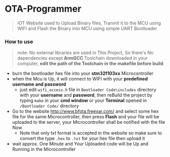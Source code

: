 # OTA-Programmer
> IOT Website used to Upload Binary files, Tranmit it to the MCU using WIFI and Flash the Binary into MCU using simple UART Bootloader

### How to use

> note: No external libraries are used in This Project, So there's No dependencies except **ArmGCC** Toolchain downloaded in your computer, **edit the path of the Toolchain in the makefile before build** 

* burn the bootloader hex file into your **stm32f103xx** Microcontroller
* when the Mcu is Up, it will connect to WIFI with your **predefined username and password**
  * just edit  ```wifi_access.h``` file in ```Bootloader Code\includes``` directory with your **username** and **password**, then reBuild the project by typing ```make``` in your **cmd window** or your **Terminal** opened in ```/Bootloader Code/``` directory
* Go to the website http://www.bfota.freevar.com/ and select some hex file for the same Microcontroller, then press **Flash** and your file will be uploaded to the server, your Microcontroller shall be notified with the file Now
  * Note that only txt format is accepted in the website so make sure to convert the type ```.hex``` to ```.txt``` for your hex file then upload it
* wait approx. One Minute and Your Uploaded code will be Up and Running in the Microcontroller 

